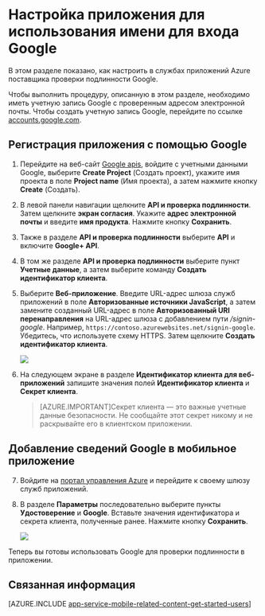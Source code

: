 <properties
	pageTitle="Настройка проверки подлинности Google для приложения служб приложений"
	description="Настройка проверки подлинности Google для приложения служб приложений."
    services="app-service\mobile"
	documentationCenter=""
	authors="mattchenderson" 
	manager="dwrede"
	editor=""/>

<tags
	ms.service="app-service-mobile"
	ms.workload="mobile"
	ms.tgt_pltfrm="na"
	ms.devlang="multiple"
	ms.topic="article"
	ms.date="05/26/2015"
	ms.author="mahender"/>

# Настройка приложения для использования имени для входа Google

В этом разделе показано, как настроить в службах приложений Azure поставщика проверки подлинности Google.

Чтобы выполнить процедуру, описанную в этом разделе, необходимо иметь учетную запись Google с проверенным адресом электронной почты. Чтобы создать учетную запись Google, перейдите по ссылке <a href="http://go.microsoft.com/fwlink/p/?LinkId=268302" target="_blank">accounts.google.com</a>.

## <a name="register"> </a>Регистрация приложения с помощью Google

1. Перейдите на веб-сайт <a href="http://go.microsoft.com/fwlink/p/?LinkId=268303" target="_blank">Google apis</a>, войдите с учетными данными Google, выберите **Create Project** (Создать проект), укажите имя проекта в поле **Project name** (Имя проекта), а затем нажмите кнопку **Create** (Создать).

2. В левой панели навигации щелкните **API и проверка подлинности**. Затем щелкните **экран согласия**. Укажите **адрес электронной почты** и введите **имя продукта**. Нажмите кнопку **Сохранить**.

3. Также в разделе **API и проверка подлинности** выберите **API** и включите **Google+ API**.

4. В том же разделе **API и проверка подлинности** выберите пункт **Учетные данные**, а затем выберите команду **Создать идентификатор клиента**.

5. Выберите **Веб-приложение**. Введите URL-адрес шлюза служб приложений в поле **Авторизованные источники JavaScript**, а затем замените созданный URL-адрес в поле **Авторизованный URI перенаправления** на URL-адрес шлюза с добавлением пути _/signin-google_. Например, `https://contoso.azurewebsites.net/signin-google`. Убедитесь, что используете схему HTTPS. Затем щелкните **Создать идентификатор клиента**.

     ![][0]

6. На следующем экране в разделе **Идентификатор клиента для веб-приложений** запишите значения полей **Идентификатор клиента** и **Секрет клиента**.

    > [AZURE.IMPORTANT]Секрет клиента — это важные учетные данные безопасности. Не сообщайте этот секрет никому и не раскрывайте его в клиентском приложении.


## <a name="secrets"> </a>Добавление сведений Google в мобильное приложение

7. Войдите на [портал управления Azure] и перейдите к своему шлюзу служб приложений.

8. В разделе **Параметры** последовательно выберите пункты **Удостоверение** и **Google**. Вставьте значения идентификатора и секрета клиента, полученные ранее. Нажмите кнопку **Сохранить**.

     ![][1]


Теперь вы готовы использовать Google для проверки подлинности в приложении.

## <a name="related-content"> </a>Связанная информация

[AZURE.INCLUDE [app-service-mobile-related-content-get-started-users](../../includes/app-service-mobile-related-content-get-started-users.md)]


<!-- Anchors. -->

<!-- Images. -->

[0]: ./media/app-service-mobile-how-to-configure-google-authentication-preview/app-service-google-redirect.png
[1]: ./media/app-service-mobile-how-to-configure-google-authentication-preview/app-service-google-settings.png

<!-- URLs. -->

[Google apis]: http://go.microsoft.com/fwlink/p/?LinkId=268303

[портал управления Azure]: https://portal.azure.com/
 

<!---HONumber=July15_HO3-->